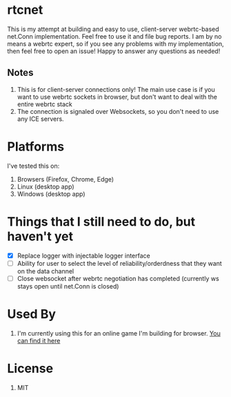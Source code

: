 # rtcnet

This is my attempt at building and easy to use, client-server webrtc-based net.Conn implementation. Feel free to use it and file bug reports. I am by no means a webrtc expert, so if you see any problems with my implementation, then feel free to open an issue! Happy to answer any questions as needed!

## Notes
1. This is for client-server connections only! The main use case is if you want to use webrtc sockets in browser, but don't want to deal with the entire webrtc stack
2. The connection is signaled over Websockets, so you don't need to use any ICE servers.

# Platforms
I've tested this on:
1. Browsers (Firefox, Chrome, Edge)
2. Linux (desktop app)
3. Windows (desktop app)

# Things that I still need to do, but haven't yet
 - [x] Replace logger with injectable logger interface
 - [ ] Ability for user to select the level of reliability/orderdness that they want on the data channel
 - [ ] Close websocket after webrtc negotiation has completed (currently ws stays open until net.Conn is closed)

# Used By
1. I'm currently using this for an online game I'm building for browser. [You can find it here](www.unit.dev/mmo)

# License
1. MIT
